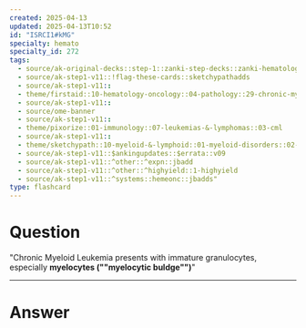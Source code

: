 ```yaml
---
created: 2025-04-13
updated: 2025-04-13T10:52
id: "ISRCI1#kMG"
specialty: hemato
specialty_id: 272
tags:
  - source/ak-original-decks::step-1::zanki-step-decks::zanki-hematology-&-oncology::pathoma-wbc
  - source/ak-step1-v11::!flag-these-cards::sketchypathadds
  - source/ak-step1-v11::
  - theme/firstaid::10-hematology-oncology::04-pathology::29-chronic-myeloproliferative-disorders::chronic-myelogenous-leukemia
  - source/ak-step1-v11::
  - source/ome-banner
  - source/ak-step1-v11::
  - theme/pixorize::01-immunology::07-leukemias-&-lymphomas::03-cml
  - source/ak-step1-v11::
  - theme/sketchypath::10-myeloid-&-lymphoid::01-myeloid-disorders::02-acute-myeloid-leukemia-(aml)-&-chronic-myeloid-leukemia-(cml)
  - source/ak-step1-v11::$ankingupdates::$errata::v09
  - source/ak-step1-v11::^other::^expn::jbadd
  - source/ak-step1-v11::^other::^highyield::1-highyield
  - source/ak-step1-v11::^systems::hemeonc::jbadds"
type: flashcard
---
```


# Question
"Chronic Myeloid Leukemia presents with immature granulocytes, especially **myelocytes (""myelocytic buldge"")**"

---

# Answer
